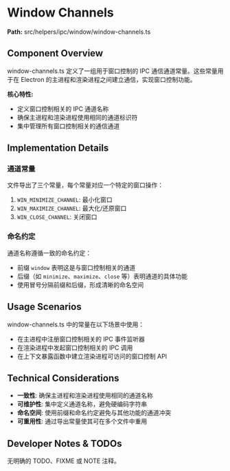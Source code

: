 # Window Channels

**Path:** src/helpers/ipc/window/window-channels.ts

## Component Overview

window-channels.ts 定义了一组用于窗口控制的 IPC 通信通道常量。这些常量用于在 Electron 的主进程和渲染进程之间建立通信，实现窗口控制功能。

**核心特性:**
- 定义窗口控制相关的 IPC 通道名称
- 确保主进程和渲染进程使用相同的通道标识符
- 集中管理所有窗口控制相关的通信通道

## Implementation Details

### 通道常量

文件导出了三个常量，每个常量对应一个特定的窗口操作：

1. `WIN_MINIMIZE_CHANNEL`: 最小化窗口
2. `WIN_MAXIMIZE_CHANNEL`: 最大化/还原窗口
3. `WIN_CLOSE_CHANNEL`: 关闭窗口

### 命名约定

通道名称遵循一致的命名约定：
- 前缀 `window` 表明这是与窗口控制相关的通道
- 后缀（如 `minimize`、`maximize`、`close` 等）表明通道的具体功能
- 使用冒号分隔前缀和后缀，形成清晰的命名空间

## Usage Scenarios

window-channels.ts 中的常量在以下场景中使用：
- 在主进程中注册窗口控制相关的 IPC 事件监听器
- 在渲染进程中发起窗口控制相关的 IPC 调用
- 在上下文暴露函数中建立渲染进程可访问的窗口控制 API

## Technical Considerations

- **一致性**: 确保主进程和渲染进程使用相同的通道名称
- **可维护性**: 集中定义通道名称，避免硬编码字符串
- **命名空间**: 使用前缀和命名约定避免与其他功能的通道冲突
- **可重用性**: 通过导出常量使其可在多个文件中重用

## Developer Notes & TODOs

无明确的 TODO、FIXME 或 NOTE 注释。 